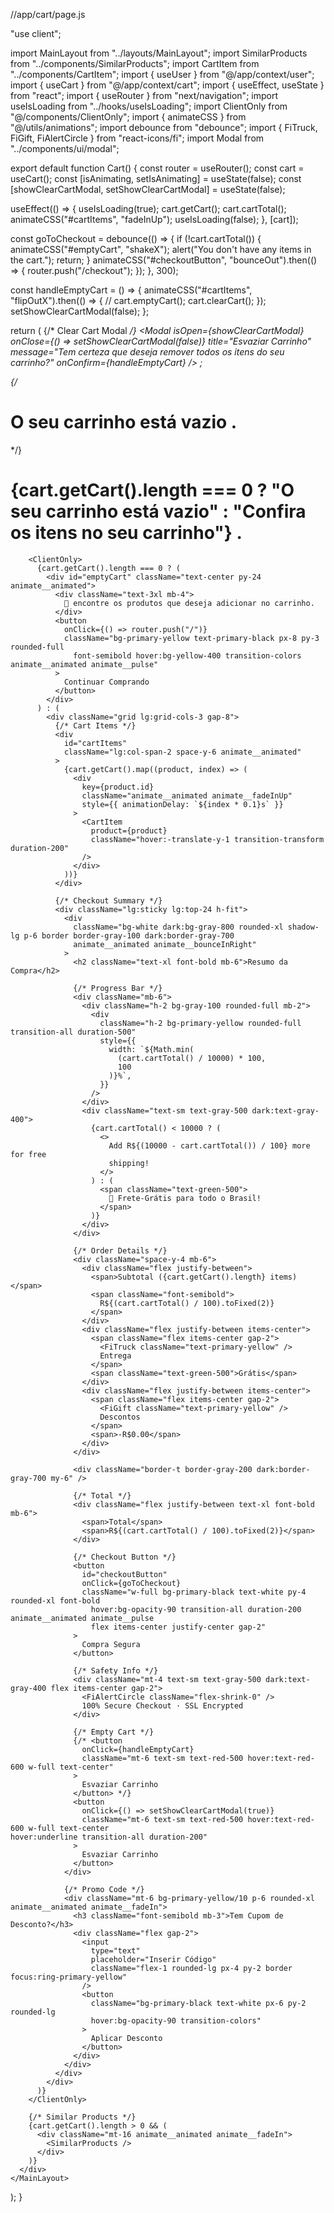 //app/cart/page.js

"use client";

import MainLayout from "../layouts/MainLayout";
import SimilarProducts from "../components/SimilarProducts";
import CartItem from "../components/CartItem";
import { useUser } from "@/app/context/user";
import { useCart } from "@/app/context/cart";
import { useEffect, useState } from "react";
import { useRouter } from "next/navigation";
import useIsLoading from "../hooks/useIsLoading";
import ClientOnly from "@/components/ClientOnly";
import { animateCSS } from "@/utils/animations";
import debounce from "debounce";
import { FiTruck, FiGift, FiAlertCircle } from "react-icons/fi";
import Modal from "../components/ui/modal";

export default function Cart() {
  const router = useRouter();
  const cart = useCart();
  const [isAnimating, setIsAnimating] = useState(false);
  const [showClearCartModal, setShowClearCartModal] = useState(false);

  useEffect(() => {
    useIsLoading(true);
    cart.getCart();
    cart.cartTotal();
    animateCSS("#cartItems", "fadeInUp");
    useIsLoading(false);
  }, [cart]);

  const goToCheckout = debounce(() => {
    if (!cart.cartTotal()) {
      animateCSS("#emptyCart", "shakeX");
      alert("You don't have any items in the cart.");
      return;
    }
    animateCSS("#checkoutButton", "bounceOut").then(() => {
      router.push("/checkout");
    });
  }, 300);

  const handleEmptyCart = () => {
    animateCSS("#cartItems", "flipOutX").then(() => {
      // cart.emptyCart();
      cart.clearCart();
    });
    setShowClearCartModal(false);
  };

  return (
    <MainLayout>
      {/* Clear Cart Modal */}
      <Modal
        isOpen={showClearCartModal}
        onClose={() => setShowClearCartModal(false)}
        title="Esvaziar Carrinho"
        message="Tem certeza que deseja remover todos os itens do seu carrinho?"
        onConfirm={handleEmptyCart}
      />
      ;
      <div className="max-w-7xl mx-auto px-4 sm:px-6 lg:px-8 py-12 min-h-screen">
        {/* <h1 className="text-4xl font-extrabold text-primary-black dark:text-gray-100 mb-8 animate__animated animate__fadeIn">
          O seu carrinho está vazio
          <span className="text-primary-yellow">.</span>
        </h1> */}
        <h1 className="text-4xl font-extrabold text-primary-black dark:text-gray-100 mb-8 animate__animated animate__fadeIn">
          {cart.getCart().length === 0
            ? "O seu carrinho está vazio"
            : "Confira os itens no seu carrinho"}
          <span className="text-primary-yellow">.</span>
        </h1>

        <ClientOnly>
          {cart.getCart().length === 0 ? (
            <div id="emptyCart" className="text-center py-24 animate__animated">
              <div className="text-3xl mb-4">
                🛒 encontre os produtos que deseja adicionar no carrinho.
              </div>
              <button
                onClick={() => router.push("/")}
                className="bg-primary-yellow text-primary-black px-8 py-3 rounded-full 
                  font-semibold hover:bg-yellow-400 transition-colors animate__animated animate__pulse"
              >
                Continuar Comprando
              </button>
            </div>
          ) : (
            <div className="grid lg:grid-cols-3 gap-8">
              {/* Cart Items */}
              <div
                id="cartItems"
                className="lg:col-span-2 space-y-6 animate__animated"
              >
                {cart.getCart().map((product, index) => (
                  <div
                    key={product.id}
                    className="animate__animated animate__fadeInUp"
                    style={{ animationDelay: `${index * 0.1}s` }}
                  >
                    <CartItem
                      product={product}
                      className="hover:-translate-y-1 transition-transform duration-200"
                    />
                  </div>
                ))}
              </div>

              {/* Checkout Summary */}
              <div className="lg:sticky lg:top-24 h-fit">
                <div
                  className="bg-white dark:bg-gray-800 rounded-xl shadow-lg p-6 border border-gray-100 dark:border-gray-700 
                  animate__animated animate__bounceInRight"
                >
                  <h2 className="text-xl font-bold mb-6">Resumo da Compra</h2>

                  {/* Progress Bar */}
                  <div className="mb-6">
                    <div className="h-2 bg-gray-100 rounded-full mb-2">
                      <div
                        className="h-2 bg-primary-yellow rounded-full transition-all duration-500"
                        style={{
                          width: `${Math.min(
                            (cart.cartTotal() / 10000) * 100,
                            100
                          )}%`,
                        }}
                      />
                    </div>
                    <div className="text-sm text-gray-500 dark:text-gray-400">
                      {cart.cartTotal() < 10000 ? (
                        <>
                          Add R${(10000 - cart.cartTotal()) / 100} more for free
                          shipping!
                        </>
                      ) : (
                        <span className="text-green-500">
                          🎉 Frete-Grátis para todo o Brasil!
                        </span>
                      )}
                    </div>
                  </div>

                  {/* Order Details */}
                  <div className="space-y-4 mb-6">
                    <div className="flex justify-between">
                      <span>Subtotal ({cart.getCart().length} items)</span>
                      <span className="font-semibold">
                        R${(cart.cartTotal() / 100).toFixed(2)}
                      </span>
                    </div>
                    <div className="flex justify-between items-center">
                      <span className="flex items-center gap-2">
                        <FiTruck className="text-primary-yellow" />
                        Entrega
                      </span>
                      <span className="text-green-500">Grátis</span>
                    </div>
                    <div className="flex justify-between items-center">
                      <span className="flex items-center gap-2">
                        <FiGift className="text-primary-yellow" />
                        Descontos
                      </span>
                      <span>-R$0.00</span>
                    </div>
                  </div>

                  <div className="border-t border-gray-200 dark:border-gray-700 my-6" />

                  {/* Total */}
                  <div className="flex justify-between text-xl font-bold mb-6">
                    <span>Total</span>
                    <span>R${(cart.cartTotal() / 100).toFixed(2)}</span>
                  </div>

                  {/* Checkout Button */}
                  <button
                    id="checkoutButton"
                    onClick={goToCheckout}
                    className="w-full bg-primary-black text-white py-4 rounded-xl font-bold
                      hover:bg-opacity-90 transition-all duration-200 animate__animated animate__pulse
                      flex items-center justify-center gap-2"
                  >
                    Compra Segura
                  </button>

                  {/* Safety Info */}
                  <div className="mt-4 text-sm text-gray-500 dark:text-gray-400 flex items-center gap-2">
                    <FiAlertCircle className="flex-shrink-0" />
                    100% Secure Checkout · SSL Encrypted
                  </div>

                  {/* Empty Cart */}
                  {/* <button
                    onClick={handleEmptyCart}
                    className="mt-6 text-sm text-red-500 hover:text-red-600 w-full text-center"
                  >
                    Esvaziar Carrinho
                  </button> */}
                  <button
                    onClick={() => setShowClearCartModal(true)}
                    className="mt-6 text-sm text-red-500 hover:text-red-600 w-full text-center
    hover:underline transition-all duration-200"
                  >
                    Esvaziar Carrinho
                  </button>
                </div>

                {/* Promo Code */}
                <div className="mt-6 bg-primary-yellow/10 p-6 rounded-xl animate__animated animate__fadeIn">
                  <h3 className="font-semibold mb-3">Tem Cupom de Desconto?</h3>
                  <div className="flex gap-2">
                    <input
                      type="text"
                      placeholder="Inserir Código"
                      className="flex-1 rounded-lg px-4 py-2 border focus:ring-primary-yellow"
                    />
                    <button
                      className="bg-primary-black text-white px-6 py-2 rounded-lg
                      hover:bg-opacity-90 transition-colors"
                    >
                      Aplicar Desconto
                    </button>
                  </div>
                </div>
              </div>
            </div>
          )}
        </ClientOnly>

        {/* Similar Products */}
        {cart.getCart().length > 0 && (
          <div className="mt-16 animate__animated animate__fadeIn">
            <SimilarProducts />
          </div>
        )}
      </div>
    </MainLayout>
  );
}
